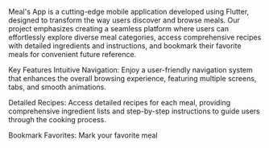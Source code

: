 Meal's App is a cutting-edge mobile application developed using Flutter, designed to transform the way users discover and browse meals. Our project emphasizes creating a seamless platform where users can effortlessly explore diverse meal categories, access comprehensive recipes with detailed ingredients and instructions, and bookmark their favorite meals for convenient future reference.

Key Features
Intuitive Navigation: Enjoy a user-friendly navigation system that enhances the overall browsing experience, featuring multiple screens, tabs, and smooth animations.

Detailed Recipes: Access detailed recipes for each meal, providing comprehensive ingredient lists and step-by-step instructions to guide users through the cooking process.

Bookmark Favorites: Mark your favorite meal
